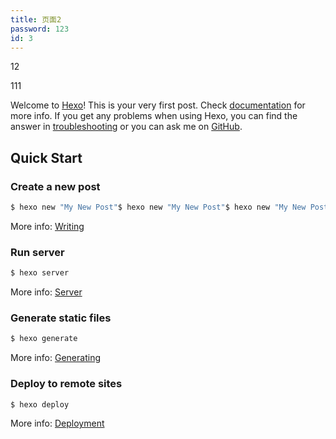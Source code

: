 ```yaml
---
title: 页面2
password: 123
id: 3
---
```

12

<main class="markdown-content">111

Welcome to [Hexo](https://hexo.io/)! This is your very first post. Check [documentation](https://hexo.io/docs/) for more info. If you get any problems when using Hexo, you can find the answer in [troubleshooting](https://hexo.io/docs/troubleshooting.html) or you can ask me on [GitHub](https://github.com/hexojs/hexo/issues).

## Quick Start

### Create a new post

``` bash
$ hexo new "My New Post"$ hexo new "My New Post"$ hexo new "My New Post"$ hexo new "My New Post"$ hexo new "My New Post"$ hexo new "My New Post"$ hexo new "My New Post"$ hexo new "My New Post"$ hexo new "My New Post"$ hexo new "My New Post"$ hexo new "My New Post"$ hexo new "My New Post"$ hexo new "My New Post"$ hexo new "My New Post"$ hexo new "My New Post"$ hexo new "My New Post"$ hexo new "My New Post"$ hexo new "My New Post"$ hexo new "My New Post"$ hexo new "My New Post"$ hexo new "My New Post"$ hexo new "My New Post"$ hexo new "My New Post"
```

More info: [Writing](https://hexo.io/docs/writing.html)

### Run server

``` bash
$ hexo server
```

More info: [Server](https://hexo.io/docs/server.html)

### Generate static files

``` bash
$ hexo generate
```

More info: [Generating](https://hexo.io/docs/generating.html)

### Deploy to remote sites

``` bash
$ hexo deploy
```

More info: [Deployment](https://hexo.io/docs/one-command-deployment.html)
</main>